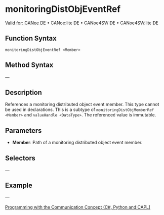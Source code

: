 # monitoringDistObjEventRef

[Valid for: CANoe DE](../../../Shared/FeatureAvailability.md) • CANoe:lite DE • CANoe4SW DE • CANoe4SW:lite DE

## Function Syntax

`monitoringDistObjEventRef <Member>`

## Method Syntax

—

## Description

References a monitoring distributed object event member. This type cannot be used in declarations. This is a subtype of `monitoringDistObjMemberRef <Member>` and `valueHandle <DataType>`. The referenced value is immutable.

## Parameters

- **Member**: Path of a monitoring distributed object event member.

## Selectors

—

## Example

—

[Programming with the Communication Concept (C#, Python and CAPL)](../../../CANoeCANalyzer/CommunicationConcept/Programming/CCP.md)
